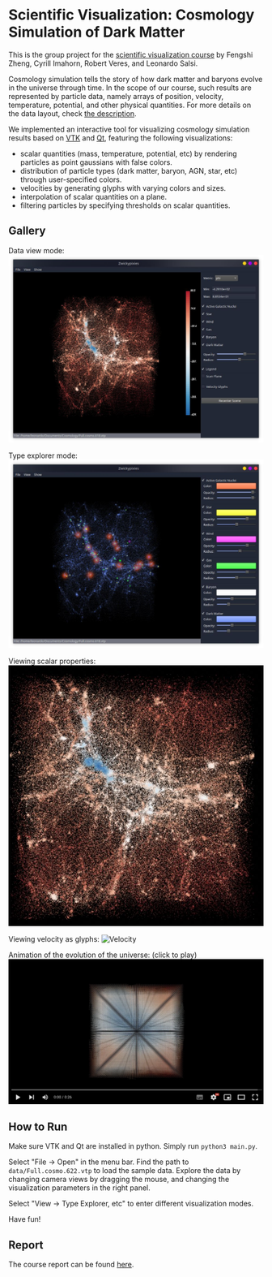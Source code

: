 # Scientific Visualization: Cosmology Simulation of Dark Matter

This is the group project for the [scientific visualization course](https://cgl.ethz.ch/teaching/visualization23/home.php) by Fengshi Zheng, Cyrill Imahorn, Robert Veres, and Leonardo Salsi.

Cosmology simulation tells the story of how dark matter and baryons evolve in the universe through time. In the scope of our course, such results are represented by particle data, namely arrays of position, velocity, temperature, potential, and other physical quantities. For more details on the data layout, check [the description](data_description.txt).

We implemented an interactive tool for visualizing cosmology simulation results based on [VTK](https://vtk.org/) and [Qt](https://www.qt.io/), featuring the following visualizations: 
- scalar quantities (mass, temperature, potential, etc) by rendering particles as point gaussians with false colors.
- distribution of particle types (dark matter, baryon, AGN, star, etc) through user-specified colors.
- velocities by generating glyphs with varying colors and sizes.
- interpolation of scalar quantities on a plane.
- filtering particles by specifying thresholds on scalar quantities.

## Gallery

Data view mode:
![Data View](assets/data_view.png)

Type explorer mode:
![Type Explorer](assets/type_view.png)

Viewing scalar properties:
![Scalar Properties](assets/scalar.jpg)

Viewing velocity as glyphs:
![Velocity](assets/glyph.png)

Animation of the evolution of the universe: (click to play)
[![Animation](assets/animation.png)](https://www.youtube.com/watch?v=8J6G6_Vlt_w)

## How to Run

Make sure VTK and Qt are installed in python. Simply run `python3 main.py`.

Select "File -> Open" in the menu bar. Find the path to `data/Full.cosmo.622.vtp` to load the sample data. Explore the data by changing camera views by dragging the mouse, and changing the visualization parameters in the right panel.

Select "View -> Type Explorer, etc" to enter different visualization modes.

Have fun!

## Report

The course report can be found [here](Report.pdf).
